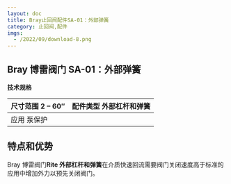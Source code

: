 ```yaml
---
layout: doc
title: Bray止回阀配件SA-01：外部弹簧
category: 止回阀,配件
imgs:
  - /2022/09/download-8.png
---
```


## Bray 博雷阀门 SA-01：外部弹簧

**技术规格**

| 尺寸范围 2 – 60″ | 配件类型 外部杠杆和弹簧 |
| ---------------- | ----------------------- |
| 应用 泵保护      |                         |

## 特点和优势

Bray 博雷阀门**Rite 外部杠杆和弹簧**在介质快速回流需要阀门关闭速度高于标准的应用中增加外力以预先关闭阀门。
